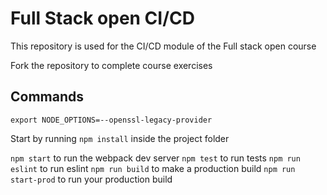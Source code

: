 # Full Stack open CI/CD

This repository is used for the CI/CD module of the Full stack open course

Fork the repository to complete course exercises

## Commands

`export NODE_OPTIONS=--openssl-legacy-provider`

Start by running `npm install` inside the project folder

`npm start` to run the webpack dev server
`npm test` to run tests
`npm run eslint` to run eslint
`npm run build` to make a production build
`npm run start-prod` to run your production build
